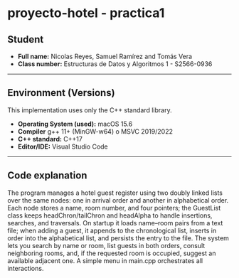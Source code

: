 # proyecto-hotel - practica1

## Student
- **Full name:** Nicolas Reyes, Samuel Ramírez and Tomás Vera
- **Class number:** Estructuras de Datos y Algoritmos 1 - S2566-0936

---

## Environment (Versions)
This implementation uses only the C++ standard library.

- **Operating System (used):** macOS 15.6
- **Compiler** g++ 11+ (MinGW-w64) o MSVC 2019/2022
- **C++ standard:** C++17
- **Editor/IDE:** Visual Studio Code

---

## Code explanation
The program manages a hotel guest register using two doubly linked lists over the same nodes: one in arrival order and another in alphabetical order. Each node stores a name, room number, and four pointers; the GuestList class keeps headChron/tailChron and headAlpha to handle insertions, searches, and traversals. On startup it loads name–room pairs from a text file; when adding a guest, it appends to the chronological list, inserts in order into the alphabetical list, and persists the entry to the file. The system lets you search by name or room, list guests in both orders, consult neighboring rooms, and, if the requested room is occupied, suggest an available adjacent one. A simple menu in main.cpp orchestrates all interactions.
